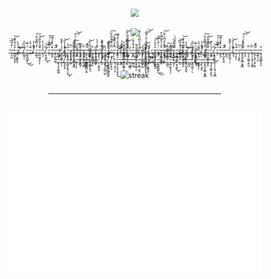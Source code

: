  
<h2 align="center">
  <img src="itsmemyselfandi.png" />
</h2>
<!--- 
 font from: https://www.font-generator.com/fonts/Daniel/?size=46&bg=none&color=f7941d-
-->
<!--- 
 edit by huvinhne  
-->














 























<p align="center">
  <img src="loading.gif" />
</p>
<p align = "center">
  _̶̖̘̠̪̇͒́̃͆͝_̷̛̫͈̺̤̬̞̖̦͑̑́̌̔̒͝_̴̡̥͔͚̭̼̗̈́̉̑_̷̬͍͌̀́́͑͝͠_̸̹̺̱̹̽́̋̓ͅ_̵͈̯̱͍̺̺̗̈́̿͜͜_̴̺̤͊́͒͐_̸̡̛͛̐̀̚͝_̷̟̲̲̘̇̽́̈͛̐̌͑͠_̵̨̰̹̺̖̙̩̄̄͂̍̌̀̃̋͝ͅ_̴̯̘̒̉̍̔ͅ_̸̠͙̖̰̭͆̈͜͝͝ͅ_̵̥̋̿̀͛͗́͠ͅ_̷̛̮̲͎̗̊̈͐̽̾͌_̶̧̢̺͙̯̫̖̆̚_̶̠̻̫̣́͋_̷̧͈̬͖̦̦̒́̇̌̂̐ͅ_̸̢̛̛̛͈͉̊̾̾̋͝_̵̞̟͕̗͎͂́͐͘_̴̩̜̗͙̯̙͑͆_̶̨͓͈̰̩̝̻͙̟͇͒̊́̉̕_̵͍̙̙́̓̂͗̒̈́̈͠͝_̶͉̘̞̦͚̥̣̭̫̦̈̃_̴̢̨͕͕͙̖͔̘̳̅͛_̵͎͈̗͉̭̤͙̠͎̯̍̈́_̶̭̺͍̠͉̫̉̏̽_̵̧̘̝͚̤͇̩̙̞͒_̶͈̟̠̥͉͇͖̑_̵̘̦̗́͊̍̈́̍_̸̝̞̘̱̝̿͗̃̽͘_̴̨̲̪͙̭͉̖̞̔̏͜ͅ_̷̼̬̊̆̆̋_̷̤̅̋͛̾̓̅̔̏̈͠_̵̡͎̠͎̅̐̒̂̎̑̀͠_̷̜̪̊́̊̑͑̎́̈̅̚_̵͉̓̈́_̴͇͇̻̺̪͙̮̉́͐̓_̵̢͖͇͕̙̯̈́̓̿̆̈̈̈́̎͝_̴̲̏̂̏̎̏͛̍̆̕_̵̛̪͓͐́̄̔̎͑_̷̲̹̫̫̯̤̬̾̋_̸͈̞̍́͒̊͆̈́̓̒̐͘_̴̧̨̨̙̲̺̠̺̋́ͅ_̸̧̧̛̱͚̭͚͚̭͈̬̎̿͝_̸̙̬͙͕̘̀̓̈́̍̐̈́͌̕͝͝_̷̢̹͔͍̤̣̙̀_̵̨̪͎͕̘̖̱̖̥̄͛̉̽̉͜͝_̵̢͇̇͗͑͂̍̿͝_̶̘̝̝͇̜͚̊̾́͐̎̃̅͛͒͜_̶̧̬͋̐̽̉͆̉̀̆̀͝_̶̭̘̺̳̜́͆_̶̫͇̼͆̐͜_̵̮̯̗̺̹͎͊̈̓̓̈_̷̭̗̯͍̦͖̯́̓̊͒̈́̀_̶̖̘̠̪̇͒́̃͆͝_̷̛̫͈̺̤̬̞̖̦͑̑́̌̔̒͝_̴̡̥͔͚̭̼̗̈́̉̑_̷̬͍͌̀́́͑͝͠_̸̹̺̱̹̽́̋̓ͅ_̵͈̯̱͍̺̺̗̈́̿͜͜_̴̺̤͊́͒͐_̸̡̛͛̐̀̚͝_̷̟̲̲̘̇̽́̈͛̐̌͑͠_̵̨̰̹̺̖̙̩̄̄͂̍̌̀̃̋͝ͅ_̴̯̘̒̉̍̔ͅ_̸̠͙̖̰̭͆̈͜͝͝ͅ_̵̥̋̿̀͛͗́͠ͅ_̷̛̮̲͎̗̊̈͐̽̾͌_̶̧̢̺͙̯̫̖̆̚_̶̠̻̫̣́͋_̷̧͈̬͖̦̦̒́̇̌̂̐ͅ_̸̢̛̛̛͈͉̊̾̾̋͝_̵̞̟͕̗͎͂́͐͘_̴̩̜̗͙̯̙͑͆_̶̨͓͈̰̩̝̻͙̟͇͒̊́̉̕_̵͍̙̙́̓̂͗̒̈́̈͠͝_̶͉̘̞̦͚̥̣̭̫̦̈̃_̴̢̨͕͕͙̖͔̘̳̅͛_̵͎͈̗͉̭̤͙̠͎̯̍̈́_̶̭̺͍̠͉̫̉̏̽_̵̧̘̝͚̤͇̩̙̞͒_̶͈̟̠̥͉͇͖̑_̵̘̦̗́͊̍̈́̍_̸̝̞̘̱̝̿͗̃̽͘_̴̨̲̪͙̭͉̖̞̔̏͜ͅ_̷̼̬̊̆̆̋_̷̤̅̋͛̾̓̅̔̏̈͠_̵̡͎̠͎̅̐̒̂̎̑̀͠_̷̜̪̊́̊̑͑̎́̈̅̚_̵͉̓̈́_̴͇͇̻̺̪͙̮̉́͐̓_̵̢͖͇͕̙̯̈́̓̿̆̈̈̈́̎͝_̴̲̏̂̏̎̏͛̍̆̕_̵̛̪͓͐́̄̔̎͑_̷̲̹̫̫̯̤̬̾̋_̸͈̞̍́͒̊͆̈́̓̒̐͘_̴̧̨̨̙̲̺̠̺̋́ͅ_̸̧̧̛̱͚̭͚͚̭͈̬̎̿͝_̸̙̬͙͕̘̀̓̈́̍̐̈́͌̕͝͝_̷̢̹͔͍̤̣̙̀_̵̨̪͎͕̘̖̱̖̥̄͛̉̽̉͜͝_̵̢͇̇͗͑͂̍̿͝_̶̘̝̝͇̜͚̊̾́͐̎̃̅͛͒͜_̶̧̬͋̐̽̉͆̉̀̆̀͝_̶̭̘̺̳̜́͆_̶̫͇̼͆̐͜_̵̮̯̗̺̹͎͊̈̓̓̈_̷̭̗̯͍̦͖̯́̓̊͒̈́̀_̶̖̘̠̪̇͒́̃͆͝_̷̛̫͈̺̤̬̞̖̦͑̑́̌̔̒͝_̴̡̥͔͚̭̼̗̈́̉̑_̷̬͍͌̀́́͑͝͠_̸̹̺̱̹̽́̋̓ͅ_̵͈̯̱͍̺̺̗̈́̿͜͜_̴̺̤͊́͒͐_̸̡̛͛̐̀̚͝_̷̟̲̲̘̇̽́̈͛̐̌͑͠_̵̨̰̹̺̖̙̩̄̄͂̍̌̀̃̋͝ͅ_̴̯̘̒̉̍̔ͅ_̸̠͙̖̰̭͆̈͜͝͝ͅ_̵̥̋̿̀͛͗́͠ͅ_̷̛̮̲͎̗̊̈͐̽̾͌_̶̧̢̺͙̯̫̖̆̚_̶̠̻̫̣́͋_̷̧͈̬͖̦̦̒́̇̌̂̐ͅ_̸̢̛̛̛͈͉̊̾̾̋͝_̵̞̟͕̗͎͂́͐͘_̴̩̜̗͙̯̙͑͆_̶̨͓͈̰̩̝̻͙̟͇͒̊́̉̕_̵͍̙̙́̓̂͗̒̈́̈͠͝_̶͉̘̞̦͚̥̣̭̫̦̈̃_̴̢̨͕͕͙̖͔̘̳̅͛
</p>
<p align="center" href="streak">
  <img src="https://streak-stats.demolab.com/?user=tranghane&theme=gruvbox_duo&hide_border=true" width = "500" alt="streak"/>
</p>
<p align = "center">
  ______________________________________________________
</p>

</p>
<h2 align="center">
  <img src="metrics.plugin.isocalendar.fullyear.svg" />
</h2>
















